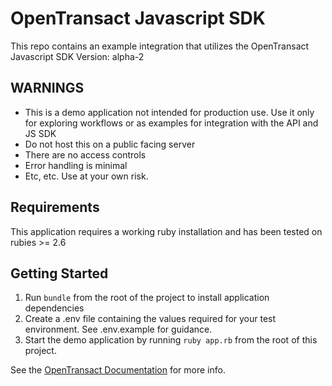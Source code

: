 # OpenTransact Javascript SDK

This repo contains an example integration that utilizes the OpenTransact Javascript SDK Version: alpha-2

## **WARNINGS**

- This is a demo application not intended for production use. Use it only for exploring workflows or as examples for integration with the API and JS SDK
- Do not host this on a public facing server
- There are no access controls
- Error handling is minimal
- Etc, etc. Use at your own risk.

## Requirements

This application requires a working ruby installation and has been tested on rubies >= 2.6

## Getting Started

1. Run `bundle` from the root of the project to install application dependencies
2. Create a .env file containing the values required for your test environment. See .env.example for guidance.
3. Start the demo application by running `ruby app.rb` from the root of this project.

See the [OpenTransact Documentation](https://docs.opentransact.com) for more info.

